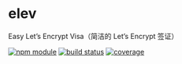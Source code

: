 # elev
Easy Let’s Encrypt Visa（简洁的 Let’s Encrypt 签证）

[![npm module][npm-img]][npm-url]
[![build status][travis-img]][travis-url]
[![coverage][coveralls-img]][coveralls-url]

[travis-img]: https://img.shields.io/travis/nodejs-clis/elev/master.svg?style=flat-square
[travis-url]: https://travis-ci.org/nodejs-clis/elev

[npm-img]: https://img.shields.io/npm/v/elev.svg?style=flat-square
[npm-url]: https://www.npmjs.com/package/elev

[coveralls-img]: https://img.shields.io/coveralls/nodejs-clis/elev/master.svg?style=flat-square
[coveralls-url]: https://coveralls.io/github/nodejs-clis/elev?branch=master

